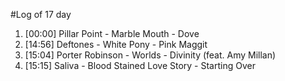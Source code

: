 #Log of 17 day

1. [00:00] Pillar Point - Marble Mouth - Dove
1. [14:56] Deftones - White Pony - Pink Maggit
1. [15:04] Porter Robinson - Worlds - Divinity (feat. Amy Millan)
1. [15:15] Saliva - Blood Stained Love Story - Starting Over
